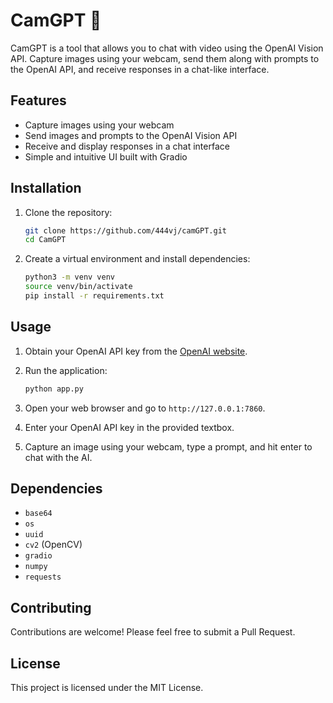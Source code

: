 # CamGPT 📸

CamGPT is a tool that allows you to chat with video using the OpenAI Vision API. Capture images using your webcam, send them along with prompts to the OpenAI API, and receive responses in a chat-like interface.

## Features

- Capture images using your webcam
- Send images and prompts to the OpenAI Vision API
- Receive and display responses in a chat interface
- Simple and intuitive UI built with Gradio

## Installation

1. Clone the repository:

    ```sh
    git clone https://github.com/444vj/camGPT.git
    cd CamGPT
    ```

2. Create a virtual environment and install dependencies:

    ```sh
    python3 -m venv venv
    source venv/bin/activate
    pip install -r requirements.txt
    ```

## Usage

1. Obtain your OpenAI API key from the [OpenAI website](https://beta.openai.com/signup/).

2. Run the application:

    ```sh
    python app.py
    ```

3. Open your web browser and go to `http://127.0.0.1:7860`.

4. Enter your OpenAI API key in the provided textbox.

5. Capture an image using your webcam, type a prompt, and hit enter to chat with the AI.


## Dependencies

- `base64`
- `os`
- `uuid`
- `cv2` (OpenCV)
- `gradio`
- `numpy`
- `requests`

## Contributing

Contributions are welcome! Please feel free to submit a Pull Request.

## License

This project is licensed under the MIT License.
